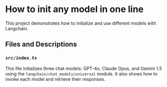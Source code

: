 # How to init any model in one line

This project demonstrates how to initialize and use different models with Langchain.

## Files and Descriptions

### `src/index.ts`

This file initializes three chat models: GPT-4o, Claude Opus, and Gemini
1.5 using the `langchain/chat_models/universal` module. It also shows how
to invoke each model and retrieve their responses.
